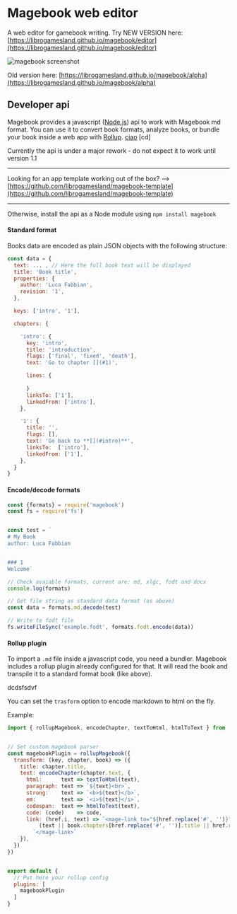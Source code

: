 # Magebook web editor
A web editor for gamebook writing. Try NEW VERSION here: [https://librogamesland.github.io/magebook/editor](https://librogamesland.github.io/magebook/editor)


<img src="https://librogamesland.github.io/magebook/docs/screenshots/1.jpg" alt="magebook screenshot" style="max-width:100%;">

Old version here: [https://librogamesland.github.io/magebook/alpha](https://librogamesland.github.io/magebook/alpha)



## Developer api
Magebook provides a javascript ([Node.js](https://nodejs.org/)) api to work with Magebook md format. You can use it to convert book formats, analyze books, or bundle your book inside a web app with [Rollup](https://rollupjs.org/). [ciao] [cd]

Currently the api is under a major rework - do not expect it to work until version 1.1

[ciao]: csd

---
Looking for an app template working out of the box? --> [https://github.com/librogamesland/magebook-template](https://github.com/librogamesland/magebook-template)

---
Otherwise, install the api as a Node module using `npm install magebook`



#### Standard format
Books data are encoded as plain JSON objects with the following structure:
```javascript
const data = {
  text: ... , // Here the full book text will be displayed
  title: 'Book title',
  properties: {
    author: 'Luca Fabbian',
    revision: '1',
  },

  keys: ['intro', '1'],

  chapters: {

    'intro': {
      key: 'intro',
      title: 'introduction',
      flags: ['final', 'fixed', 'death'],
      text: 'Go to chapter [](#1)',

      lines: {
        
      }
      linksTo: ['1'],
      linkedFrom: ['intro'],
    },

    '1': {
      title: '',
      flags: [],
      text: 'Go back to **[](#intro)**',
      linksTo:  ['intro'],
      linkedFrom: ['1'],
    },
  }
}

```

#### Encode/decode formats
```javascript
const {formats} = require('magebook')
const fs = require('fs')


const test = `
# My Book
author: Luca Fabbian


### 1
Welcome`

// Check avaiable formats, current are: md, xlgc, fodt and docx
console.log(formats)

// Get file string as standard data format (as above)
const data = formats.md.decode(test)

// Write to fodt file 
fs.writeFileSync('example.fodt', formats.fodt.encode(data))


```


#### Rollup plugin
To import a `.md` file inside a javascript code, you need a bundler. Magebook includes a rollup plugin already configured for that. It will read the book and transpile it to a standard format book (like above). 

<right> dcdsfsdvf</right>

You can set the `trasform` option to encode markdown to html on the fly.

Example:
```javascript
import { rollupMagebook, encodeChapter, textToHtml, htmlToText } from 'magebook';


// Set custom magebook parser
const magebookPlugin = rollupMagebook({
  transform: (key, chapter, book) => ({
    title: chapter.title,
    text: encodeChapter(chapter.text, {
      html:      text => textToHtml(text),
      paragraph: text => `${text}<br>`,
      strong:    text => `<b>${text}</b>`,
      em:        text => `<i>${text}</i>`,
      codespan:  text => htmlToText(text),
      code: (code)    => code,
      link: (href,i, text) => `<mage-link to="${href.replace('#', '')}">` +
          (text || book.chapters[href.replace('#', '')].title || href.replace('#', '')) + 
        `</mage-link>`    
    }), 
  })
})                   


export default {
  // Put here your rollup config
  plugins: [
    magebookPlugin
  ]
}

```